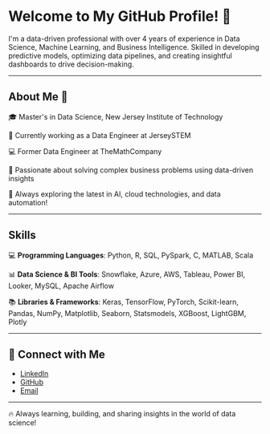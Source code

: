 # Welcome to My GitHub Profile! 🚀  

I'm a data-driven professional with over 4 years of experience in Data Science, Machine Learning, and Business Intelligence. Skilled in developing predictive models, optimizing data pipelines, and creating insightful dashboards to drive decision-making.  

---

## About Me 🚀  

🎓 Master's in Data Science, New Jersey Institute of Technology

💼 Currently working as a Data Engineer at JerseySTEM

💻 Former Data Engineer at TheMathCompany

🌱 Passionate about solving complex business problems using data-driven insights  

🚀 Always exploring the latest in AI, cloud technologies, and data automation!  

---

## Skills

💻 **Programming Languages**: Python, R, SQL, PySpark, C, MATLAB, Scala  

📊 **Data Science & BI Tools**: Snowflake, Azure, AWS, Tableau, Power BI, Looker, MySQL, Apache Airflow  

📚 **Libraries & Frameworks**: Keras, TensorFlow, PyTorch, Scikit-learn, Pandas, NumPy, Matplotlib, Seaborn, Statsmodels, XGBoost, LightGBM, Plotly  

---

## 🤝 Connect with Me  

- [LinkedIn](https://www.linkedin.com/in/niveditha-cr/)  
- [GitHub](https://github.com/Niv-Raj)  
- [Email](mailto:niveditha.cr.9@gmail.com)

---

🔥 Always learning, building, and sharing insights in the world of data science!
